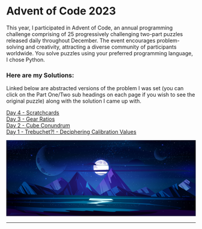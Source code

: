 # Advent of Code 2023

This year, I participated in Advent of Code, an annual programming challenge comprising of 25 progressively challenging two-part puzzles released daily throughout December. 
The event encourages problem-solving and creativity, attracting a diverse community of participants worldwide. You solve puzzles using your preferred programming language, I chose Python.

### Here are my Solutions:

Linked below are abstracted versions of the problem I was set (you can click on the Part One/Two sub headings on each page if you wish to see the original puzzle) along with the solution I came up with.  

[Day 4 - Scratchcards](https://github.com/codehath/advent-of-code-2023/blob/main/day-4/README.md)  
[Day 3 - Gear Ratios](https://github.com/codehath/advent-of-code-2023/blob/main/day-3/README.md)  
[Day 2 - Cube Conundrum](https://github.com/codehath/advent-of-code-2023/blob/main/day-2/README.md)  
[Day 1 - Trebuchet?! - Deciphering Calibration Values](https://github.com/codehath/advent-of-code-2023/blob/main/day-1/README.md)  

![Text](/assets/night.jpg)  

---
